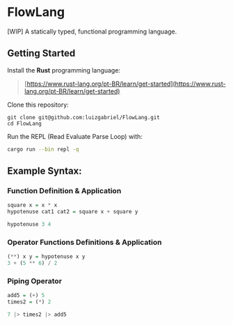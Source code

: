 # FlowLang

[WIP] A statically typed, functional programming language.

## Getting Started

Install the **Rust** programming language:

> [https://www.rust-lang.org/pt-BR/learn/get-started](https://www.rust-lang.org/pt-BR/learn/get-started)

Clone this repository:

```
git clone git@github.com:luizgabriel/FlowLang.git
cd FlowLang
```

Run the REPL (Read Evaluate Parse Loop) with:

```sh
cargo run --bin repl -q
```

## Example Syntax:

### Function Definition & Application

```hs
square x = x * x
hypotenuse cat1 cat2 = square x + square y

hypotenuse 3 4
```

### Operator Functions Definitions & Application

```hs
(**) x y = hypotenuse x y
3 + (5 ** 6) / 2
```

### Piping Operator

```hs
add5 = (+) 5
times2 = (*) 2

7 |> times2 |> add5
```
